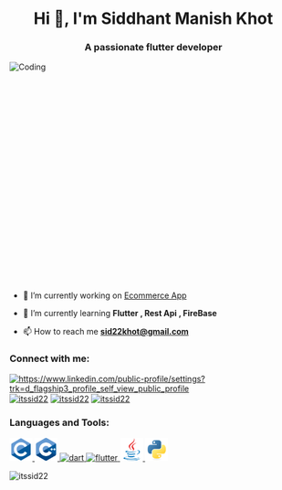 <h1 align="center">Hi 👋, I'm Siddhant Manish Khot</h1>
<h3 align="center">A passionate flutter developer</h3>
<img align="right" alt="Coding" width="600" height= "400" src="https://cdn.dribbble.com/users/1162077/screenshots/3848914/programmer.gif">
<!-- <img align="bottom" alt="Coding" width="400" src="https://cdn.dribbble.com/users/1162077/screenshots/3848914/programmer.gif"> -->


- 🔭 I’m currently working on [Ecommerce App](https://github.com/itssid22/Ecom_app.git)

- 🌱 I’m currently learning **Flutter , Rest Api , FireBase**

- 📫 How to reach me **sid22khot@gmail.com**

<h3 align="left">Connect with me:</h3>
<p align="left">
<a href="https://linkedin.com/in/https://www.linkedin.com/public-profile/settings?trk=d_flagship3_profile_self_view_public_profile" target="blank"><img align="center" src="https://raw.githubusercontent.com/rahuldkjain/github-profile-readme-generator/master/src/images/icons/Social/linked-in-alt.svg" alt="https://www.linkedin.com/public-profile/settings?trk=d_flagship3_profile_self_view_public_profile" height="30" width="40" /></a>
<a href="https://www.codechef.com/users/itssid22" target="blank"><img align="center" src="https://cdn.jsdelivr.net/npm/simple-icons@3.1.0/icons/codechef.svg" alt="itssid22" height="30" width="40" /></a>
<a href="https://codeforces.com/profile/itssid22" target="blank"><img align="center" src="https://raw.githubusercontent.com/rahuldkjain/github-profile-readme-generator/master/src/images/icons/Social/codeforces.svg" alt="itssid22" height="30" width="40" /></a>
<a href="https://www.leetcode.com/itssid22" target="blank"><img align="center" src="https://raw.githubusercontent.com/rahuldkjain/github-profile-readme-generator/master/src/images/icons/Social/leet-code.svg" alt="itssid22" height="30" width="40" /></a>
</p>

<h3 align="left">Languages and Tools:</h3>
<p align="left"> <a href="https://www.cprogramming.com/" target="_blank" rel="noreferrer"> <img src="https://raw.githubusercontent.com/devicons/devicon/master/icons/c/c-original.svg" alt="c" width="40" height="40"/> </a> <a href="https://www.w3schools.com/cpp/" target="_blank" rel="noreferrer"> <img src="https://raw.githubusercontent.com/devicons/devicon/master/icons/cplusplus/cplusplus-original.svg" alt="cplusplus" width="40" height="40"/> </a> <a href="https://dart.dev" target="_blank" rel="noreferrer"> <img src="https://www.vectorlogo.zone/logos/dartlang/dartlang-icon.svg" alt="dart" width="40" height="40"/> </a> <a href="https://flutter.dev" target="_blank" rel="noreferrer"> <img src="https://www.vectorlogo.zone/logos/flutterio/flutterio-icon.svg" alt="flutter" width="40" height="40"/> </a> <a href="https://www.java.com" target="_blank" rel="noreferrer"> <img src="https://raw.githubusercontent.com/devicons/devicon/master/icons/java/java-original.svg" alt="java" width="40" height="40"/> </a> <a href="https://www.python.org" target="_blank" rel="noreferrer"> <img src="https://raw.githubusercontent.com/devicons/devicon/master/icons/python/python-original.svg" alt="python" width="40" height="40"/> </a> </p>

<p><img align="center" src="https://github-readme-stats.vercel.app/api/top-langs?username=itssid22&show_icons=true&locale=en&layout=compact" alt="itssid22" /></p>

